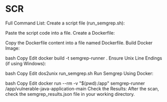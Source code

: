 # SCR

Full Command List:
Create a script file (run_semgrep.sh):

Paste the script code into a file.
Create a Dockerfile:

Copy the Dockerfile content into a file named Dockerfile.
Build Docker Image:

bash
Copy
Edit
docker build -t semgrep-runner .
Ensure Unix Line Endings (if using Windows):

bash
Copy
Edit
dos2unix run_semgrep.sh
Run Semgrep Using Docker:

bash
Copy
Edit
docker run --rm -v "$(pwd):/app" semgrep-runner /app/vulnerable-java-application-main
Check the Results: After the scan, check the semgrep_results.json file in your working directory.
